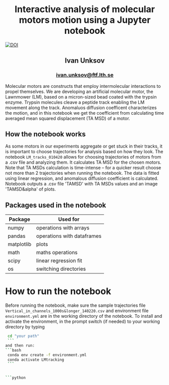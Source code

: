 # <center>Interactive analysis of molecular motors motion using a Jupyter notebook</center>
[![DOI](https://zenodo.org/badge/246542087.svg)](https://zenodo.org/badge/latestdoi/246542087)
## <center>Ivan Unksov</center> 
### <center>ivan.unksov@ftf.lth.se</center> 


Molecular motors are constructs that employ intermolecular interactions to propel themselves. We are developing an artificial molecular motor, the Lawnmower (LM), based on a micron-sized bead coated with the trypsin enzyme. Trypsin molecules cleave a peptide track enabling the LM movement along the track. Anomaluos diffusion coefficent characterizes the motion, and in this notebook we get the coefficient from calculating time averaged mean squared displacement (TA MSD) of a motor.  

## How the notebook works

As some motors in our experiments aggregate or get stuck in their tracks, it is important to choose trajectories for analysis based on how they look. The notebook `LM_tracks_010420` allows for choosing trajectories of motors from a .csv file and analyzing them. It calculates TA MSD for the chosen motors.
Note that TA MSDs calculation is time-intense – for a quicker result choose not more than 2 trajectories when running the notebook. The data is fitted using linear regression, and anomalous diffusion coefficient is calculated.
Notebook outputs a .csv file 'TAMSD' with TA MSDs values and an image 'TAMSD&alpha' of plots.

## Packages used in the notebook

| Package    	| Used for                   	|
|------------	|----------------------------	|
| numpy      	| operations with arrays     	|
| pandas     	| operations with dataframes 	|
| matplotlib 	| plots                      	|
| math       	| maths operations           	|
| scipy      	| linear regression fit      	|
| os         	| switching directories      	|

# How to run the notebook

Before running the notebook, make sure the sample trajectories file `Vertical_in_channels_1000s&longer_140220.csv` and environment file `environment.yml` are in the working directory of the notebook. To install and activate the environment, in the prompt switch (if needed) to your working directory by typing 
   ```bash 
    cd "your path"
    ```  
and then run:
   ```bash
    conda env create -f environment.yml
    conda activate LMtracking
    ```


```python

```
